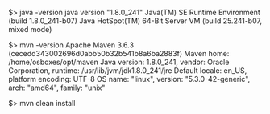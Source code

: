 $> java -version
java version "1.8.0_241"
Java(TM) SE Runtime Environment (build 1.8.0_241-b07)
Java HotSpot(TM) 64-Bit Server VM (build 25.241-b07, mixed mode)

$> mvn -version
Apache Maven 3.6.3 (cecedd343002696d0abb50b32b541b8a6ba2883f)
Maven home: /home/osboxes/opt/maven
Java version: 1.8.0_241, vendor: Oracle Corporation, runtime: /usr/lib/jvm/jdk1.8.0_241/jre
Default locale: en_US, platform encoding: UTF-8
OS name: "linux", version: "5.3.0-42-generic", arch: "amd64", family: "unix"


$> mvn clean install
